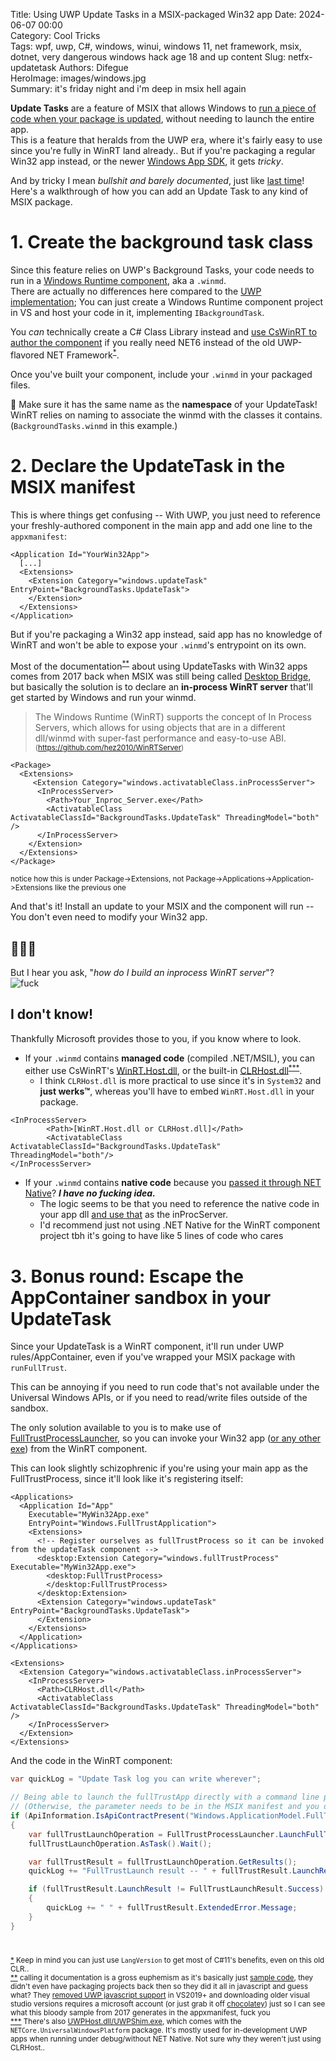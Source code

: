 Title: Using UWP Update Tasks in a MSIX-packaged Win32 app
Date: 2024-06-07 00:00  
Category: Cool Tricks  
Tags: wpf, uwp, C#, windows, winui, windows 11, net framework, msix, dotnet, very dangerous windows hack age 18 and up content
Slug: netfx-updatetask
Authors: Difegue  
HeroImage: images/windows.jpg  
Summary: it's friday night and i'm deep in msix hell again

**Update Tasks** are a feature of MSIX that allows Windows to [run a piece of code when your package is updated](https://learn.microsoft.com/en-us/windows/uwp/launch-resume/run-a-background-task-during-updatetask), without needing to launch the entire app.  
This is a feature that heralds from the UWP era, where it's fairly easy to use since you're fully in WinRT land already.. But if you're packaging a regular Win32 app instead, or the newer [Windows App SDK](https://github.com/microsoft/WindowsAppSDK/discussions/2314), it gets _tricky_.  

And by tricky I mean _bullshit and barely documented_, just like [last time](./netfx-islands.html)!  
Here's a walkthrough of how you can add an Update Task to any kind of MSIX package.  

# 1. Create the background task class 

Since this feature relies on UWP's Background Tasks, your code needs to run in a [Windows Runtime component](https://learn.microsoft.com/en-us/uwp/winrt-cref/winmd-files), aka a `.winmd`.  
There are actually no differences here compared to the [UWP implementation](https://learn.microsoft.com/en-us/windows/uwp/launch-resume/run-a-background-task-during-updatetask#step-1-create-the-background-task-class); You can just create a Windows Runtime component project in VS and host your code in it, implementing `IBackgroundTask`.  

You _can_ technically create a C# Class Library instead and [use CsWinRT to author the component](https://learn.microsoft.com/en-us/windows/apps/develop/platform/csharp-winrt/authoring) if you really need NET6 instead of the old UWP-flavored NET Framework<sup id="ref-1">[*](#note-1)</sup>.  

Once you've built your component, include your `.winmd` in your packaged files.  

🛑 Make sure it has the same name as the **namespace** of your UpdateTask! WinRT relies on naming to associate the winmd with the classes it contains. (`BackgroundTasks.winmd` in this example.)  

# 2. Declare the UpdateTask in the MSIX manifest

This is where things get confusing -- With UWP, you just need to reference your freshly-authored component in the main app and add one line to the `appxmanifest`:  

```
<Application Id="YourWin32App">
  [...]
  <Extensions>  
    <Extension Category="windows.updateTask" EntryPoint="BackgroundTasks.UpdateTask">  
    </Extension>  
  </Extensions>
</Application>
```  

But if you're packaging a Win32 app instead, said app has no knowledge of WinRT and won't be able to expose your `.winmd`'s entrypoint on its own.  

Most of the documentation<sup id="ref-2">[**](#note-2)</sup> about using UpdateTasks with Win32 apps comes from 2017 back when MSIX was still being called [Desktop Bridge](https://stefanwick.com/2017/06/06/updatetask-for-desktop-bridge-apps/), but basically the solution is to declare an **in-process WinRT server** that'll get started by Windows and run your winmd.  

> The Windows Runtime (WinRT) supports the concept of In Process Servers, which allows for using objects that are in a different dll/winmd with super-fast performance and easy-to-use ABI.  
<sub>(https://github.com/hez2010/WinRTServer)</sub>  

```
<Package>
  <Extensions>
     <Extension Category="windows.activatableClass.inProcessServer">
      <InProcessServer>
        <Path>Your_Inproc_Server.exe</Path>
        <ActivatableClass ActivatableClassId="BackgroundTasks.UpdateTask" ThreadingModel="both" />
      </InProcessServer>
    </Extension>
  </Extensions>
</Package>
```
<sub>notice how this is under Package->Extensions, not Package->Applications->Application->Extensions like the previous one</sub>  

And that's it! Install an update to your MSIX and the component will run -- You don't even need to modify your Win32 app.  
## 🥳🥳🥳

But I hear you ask, "_how do I build an inprocess WinRT server_"?  
![fuck](./images/windows.jpg)  
## **I don't know!**  
Thankfully Microsoft provides those to you, if you know where to look.  

- If your `.winmd` contains **managed code** (compiled .NET/MSIL), you can either use CsWinRT's [WinRT.Host.dll](https://github.com/microsoft/CsWinRT/blob/master/docs/hosting.md), or the built-in [CLRHost.dll](https://strontic.github.io/xcyclopedia/library/clrhost.dll-5E23559AAC2A0FE3E5E35FC1124CC73D.html)<sup id="ref-3">[***](#note-3)</sup>.  
    - I think `CLRHost.dll` is more practical to use since it's in `System32` and **just werks™️**, whereas you'll have to embed `WinRT.Host.dll` in your package.    
```
<InProcessServer>
		<Path>[WinRT.Host.dll or CLRHost.dll]</Path>
		<ActivatableClass ActivatableClassId="BackgroundTasks.UpdateTask" ThreadingModel="both"/>
</InProcessServer>
```  
- If your `.winmd` contains **native code** because you [passed it through NET Native](https://stackoverflow.com/questions/38183146/universal-windows-net-native-and-winmd-component-libraries)? **_I have no fucking idea._**  
    - The logic seems to be that you need to reference the native code in your app dll [and use that](https://blogs.windows.com/windowsdeveloper/2017/07/06/calling-winrt-components-win32-process-via-desktop-bridge/) as the inProcServer.  
    - I'd recommend just not using .NET Native for the WinRT component project tbh it's going to have like 5 lines of code who cares  
 

# 3. Bonus round: Escape the AppContainer sandbox in your UpdateTask

Since your UpdateTask is a WinRT component, it'll run under UWP rules/AppContainer, even if you've wrapped your MSIX package with `runFullTrust`.  

This can be annoying if you need to run code that's not available under the Universal Windows APIs, or if you need to read/write files outside of the sandbox.  

The only solution available to you is to make use of [FullTrustProcessLauncher](https://learn.microsoft.com/en-us/uwp/api/windows.applicationmodel.fulltrustprocesslauncher?view=winrt-22621), so you can invoke your Win32 app ([or any other exe](https://stefanwick.com/2018/04/06/uwp-with-desktop-extension-part-2/)) from the WinRT component.  

This can look slightly schizophrenic if you're using your main app as the FullTrustProcess, since it'll look like it's registering itself:  

```
<Applications>
  <Application Id="App"
    Executable="MyWin32App.exe"
    EntryPoint="Windows.FullTrustApplication">
    <Extensions>
      <!-- Register ourselves as fullTrustProcess so it can be invoked from the updateTask component -->
      <desktop:Extension Category="windows.fullTrustProcess" Executable="MyWin32App.exe">
        <desktop:FullTrustProcess>
        </desktop:FullTrustProcess>
      </desktop:Extension>
      <Extension Category="windows.updateTask" EntryPoint="BackgroundTasks.UpdateTask"> 
      </Extension>
    </Extensions>
  </Application>
</Applications>

<Extensions>
  <Extension Category="windows.activatableClass.inProcessServer">
    <InProcessServer>
      <Path>CLRHost.dll</Path>
      <ActivatableClass ActivatableClassId="BackgroundTasks.UpdateTask" ThreadingModel="both" />
    </InProcessServer>
  </Extension>
</Extensions>
```  

And the code in the WinRT component:  

```csharp
var quickLog = "Update Task log you can write wherever"; 

// Being able to launch the fullTrustApp directly with a command line parameter requires API contract v2 (W11/22000+ only)
// (Otherwise, the parameter needs to be in the MSIX manifest and you don't get any feedback to log here)
if (ApiInformation.IsApiContractPresent("Windows.ApplicationModel.FullTrustAppContract", 2, 0))
{
    var fullTrustLaunchOperation = FullTrustProcessLauncher.LaunchFullTrustProcessForCurrentAppWithArgumentsAsync("--commandLineArgumentForYourExe");
    fullTrustLaunchOperation.AsTask().Wait();

    var fullTrustResult = fullTrustLaunchOperation.GetResults();
    quickLog += "FullTrustLaunch result -- " + fullTrustResult.LaunchResult.ToString();

    if (fullTrustResult.LaunchResult != FullTrustLaunchResult.Success)
    {
        quickLog += " " + fullTrustResult.ExtendedError.Message;
    }
}
```

#  

<sup id="note-1">[\*](#ref-1) 
Keep in mind you can just use `LangVersion` to get most of C#11's benefits, even on this old CLR..</sup>  
<sup id="note-2">[\*\*](#ref-2) calling it documentation is a gross euphemism as it's basically just [sample code](https://github.com/microsoft/DesktopBridgeToUWP-Samples/tree/master/Samples/JourneyAcrossTheBridge_Build2017Edition/Step3), they didn't even have packaging projects back then so they did it all in javascript and guess what? They [removed UWP javascript support](https://github.com/apache/cordova-windows/issues/327) in VS2019+ and downloading older visual studio versions requires a microsoft account (or just grab it off [chocolatey](https://community.chocolatey.org/packages/visualstudio2017community#files)) just so I can see what this bloody sample from 2017 generates in the appxmanifest, fuck you </sup>  
<sup id="note-3">[\*\*\*](#ref-3) There's also [UWPHost.dll/UWPShim.exe](https://stackoverflow.com/questions/55643010/what-is-uwphost-dll), which comes with the `NETCore.UniversalWindowsPlatform` package. It's mostly used for in-development UWP apps when running under debug/without NET Native. Not sure why they weren't just using CLRHost.. </sup>  